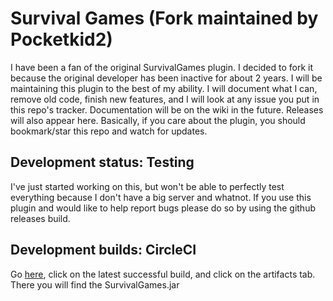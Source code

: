 Survival Games (Fork maintained by Pocketkid2)
==============================================
I have been a fan of the original SurvivalGames plugin. I decided to fork it because the original developer has been inactive for about 2 years. I will be maintaining this plugin to the best of my ability. I will document what I can, remove old code, finish new features, and I will look at any issue you put in this repo's tracker. Documentation will be on the wiki in the future. Releases will also appear here. Basically, if you care about the plugin, you should bookmark/star this repo and watch for updates.

Development status: Testing
---------------------------
I've just started working on this, but won't be able to perfectly test everything because I don't have a big server and whatnot. If you use this plugin and would like to help report bugs please do so by using the github releases build.

Development builds: CircleCI
----------------------------
Go [here](https://circleci.com/gh/Pocketkid2/Survival-Games), click on the latest successful build, and click on the artifacts tab. There you will find the SurvivalGames.jar
